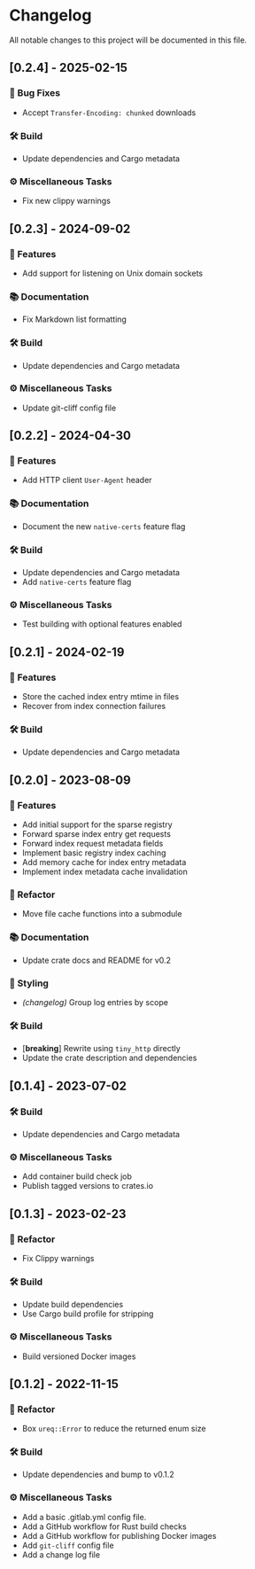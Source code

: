 # Changelog

All notable changes to this project will be documented in this file.

## [0.2.4] - 2025-02-15

### 🐛 Bug Fixes

- Accept `Transfer-Encoding: chunked` downloads

### 🛠️ Build

- Update dependencies and Cargo metadata

### ⚙️ Miscellaneous Tasks

- Fix new clippy warnings

## [0.2.3] - 2024-09-02

### 🚀 Features

- Add support for listening on Unix domain sockets

### 📚 Documentation

- Fix Markdown list formatting

### 🛠️ Build

- Update dependencies and Cargo metadata

### ⚙️ Miscellaneous Tasks

- Update git-cliff config file

## [0.2.2] - 2024-04-30

### 🚀 Features

- Add HTTP client `User-Agent` header

### 📚 Documentation

- Document the new `native-certs` feature flag

### 🛠️ Build

- Update dependencies and Cargo metadata
- Add `native-certs` feature flag

### ⚙️ Miscellaneous Tasks

- Test building with optional features enabled

## [0.2.1] - 2024-02-19

### 🚀 Features

- Store the cached index entry mtime in files
- Recover from index connection failures

### 🛠️ Build

- Update dependencies and Cargo metadata

## [0.2.0] - 2023-08-09

### 🚀 Features

- Add initial support for the sparse registry
- Forward sparse index entry get requests
- Forward index request metadata fields
- Implement basic registry index caching
- Add memory cache for index entry metadata
- Implement index metadata cache invalidation

### 🚜 Refactor

- Move file cache functions into a submodule

### 📚 Documentation

- Update crate docs and README for v0.2

### 🎨 Styling

- *(changelog)* Group log entries by scope

### 🛠️ Build

- [**breaking**] Rewrite using `tiny_http` directly
- Update the crate description and dependencies

## [0.1.4] - 2023-07-02

### 🛠️ Build

- Update dependencies and Cargo metadata

### ⚙️ Miscellaneous Tasks

- Add container build check job
- Publish tagged versions to crates.io

## [0.1.3] - 2023-02-23

### 🚜 Refactor

- Fix Clippy warnings

### 🛠️ Build

- Update build dependencies
- Use Cargo build profile for stripping

### ⚙️ Miscellaneous Tasks

- Build versioned Docker images

## [0.1.2] - 2022-11-15

### 🚜 Refactor

- Box `ureq::Error` to reduce the returned enum size

### 🛠️ Build

- Update dependencies and bump to v0.1.2

### ⚙️ Miscellaneous Tasks

- Add a basic .gitlab.yml config file.
- Add a GitHub workflow for Rust build checks
- Add a GitHub workflow for publishing Docker images
- Add `git-cliff` config file
- Add a change log file

<!-- generated by git-cliff -->
